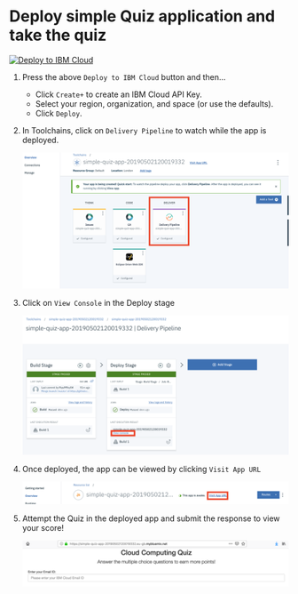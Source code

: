 # Deploy simple Quiz application and take the quiz

<a href="https://cloud.ibm.com/devops/setup/deploy?repository=https://github.com/rapchic/cloud-foundry-quiz.git&branch=master"><img src="https://cloud.ibm.com/devops/setup/deploy/button.png" alt="Deploy to IBM Cloud"></a>

1. Press the above `Deploy to IBM Cloud` button and then...

   * Click `Create+` to create an IBM Cloud API Key.
   * Select your region, organization, and space (or use the defaults).
   * Click `Deploy`.

2. In Toolchains, click on `Delivery Pipeline` to watch while the app is deployed.

   ![toolchain-pipeline](doc/images/tool.png)

3. Click on `View Console` in the Deploy stage

   ![toolchain-pipeline](doc/images/1.png)

4. Once deployed, the app can be viewed by clicking `Visit App URL`

   ![toolchain-pipeline](doc/images/2.png)

5. Attempt the Quiz in the deployed app and submit the response to view your score!

   ![toolchain-pipeline](doc/images/3.png)
